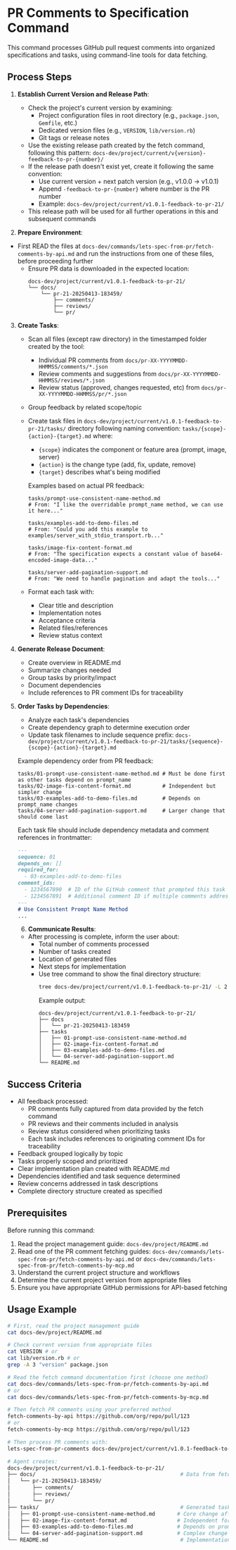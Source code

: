 <!-- Read the project management guide first: docs-dev/project/README.md -->
# PR Comments to Specification Command

This command processes GitHub pull request comments into organized specifications and tasks, using command-line tools for data fetching.

## Process Steps

1. **Establish Current Version and Release Path**:
   - Check the project's current version by examining:
     - Project configuration files in root directory (e.g., `package.json`, `Gemfile`, etc.)
     - Dedicated version files (e.g., `VERSION`, `lib/version.rb`)
     - Git tags or release notes
   - Use the existing release path created by the fetch command, following this pattern:
     `docs-dev/project/current/v{version}-feedback-to-pr-{number}/`
   - If the release path doesn't exist yet, create it following the same convention:
     - Use current version + next patch version (e.g., v1.0.0 → v1.0.1)
     - Append `-feedback-to-pr-{number}` where number is the PR number
     - Example: `docs-dev/project/current/v1.0.1-feedback-to-pr-21/`
   - This release path will be used for all further operations in this and subsequent commands

2. **Prepare Environment**:
- First READ the files at `docs-dev/commands/lets-spec-from-pr/fetch-comments-by-api.md` and run the instructions from one of these files, before proceeding further
   - Ensure PR data is downloaded in the expected location:
     ```
     docs-dev/project/current/v1.0.1-feedback-to-pr-21/
     └── docs/
         └── pr-21-20250413-183459/
             ├── comments/
             ├── reviews/
             └── pr/
     ```

3. **Create Tasks**:
   - Scan all files (except raw directory) in the timestamped folder created by the tool:
     - Individual PR comments from `docs/pr-XX-YYYYMMDD-HHMMSS/comments/*.json`
     - Review comments and suggestions from `docs/pr-XX-YYYYMMDD-HHMMSS/reviews/*.json`
     - Review status (approved, changes requested, etc) from `docs/pr-XX-YYYYMMDD-HHMMSS/pr/*.json`
   - Group feedback by related scope/topic
   - Create task files in `docs-dev/project/current/v1.0.1-feedback-to-pr-21/tasks/` directory following naming convention:
     `tasks/{scope}-{action}-{target}.md` where:
       - `{scope}` indicates the component or feature area (prompt, image, server)
       - `{action}` is the change type (add, fix, update, remove)
       - `{target}` describes what's being modified

     Examples based on actual PR feedback:
     ```
     tasks/prompt-use-consistent-name-method.md
     # From: "I like the overridable prompt_name method, we can use it here..."

     tasks/examples-add-to-demo-files.md
     # From: "Could you add this example to examples/server_with_stdio_transport.rb..."

     tasks/image-fix-content-format.md
     # From: "The specification expects a constant value of base64-encoded-image-data..."

     tasks/server-add-pagination-support.md
     # From: "We need to handle pagination and adapt the tools..."
     ```
   - Format each task with:
     - Clear title and description
     - Implementation notes
     - Acceptance criteria
     - Related files/references
     - Review status context

4. **Generate Release Document**:
   - Create overview in README.md
   - Summarize changes needed
   - Group tasks by priority/impact
   - Document dependencies
   - Include references to PR comment IDs for traceability

5. **Order Tasks by Dependencies**:
   - Analyze each task's dependencies
   - Create dependency graph to determine execution order
   - Update task filenames to include sequence prefix: `docs-dev/project/current/v1.0.1-feedback-to-pr-21/tasks/{sequence}-{scope}-{action}-{target}.md`

   Example dependency order from PR feedback:
   ```
   tasks/01-prompt-use-consistent-name-method.md # Must be done first as other tasks depend on prompt_name
   tasks/02-image-fix-content-format.md          # Independent but simpler change
   tasks/03-examples-add-to-demo-files.md        # Depends on prompt_name changes
   tasks/04-server-add-pagination-support.md     # Larger change that should come last
   ```

   Each task file should include dependency metadata and comment references in frontmatter:
   ```md
   ---
   sequence: 01
   depends_on: []
   required_for:
     - 03-examples-add-to-demo-files
   comment_ids:
     - 1234567890  # ID of the GitHub comment that prompted this task
     - 1234567891  # Additional comment ID if multiple comments address the same issue
   ---
   # Use Consistent Prompt Name Method
   ...
   ```
   6. **Communicate Results**:
   - After processing is complete, inform the user about:
     - Total number of comments processed
     - Number of tasks created
     - Location of generated files
     - Next steps for implementation
     - Use tree command to show the final directory structure:
       ```bash
       tree docs-dev/project/current/v1.0.1-feedback-to-pr-21/ -L 2
       ```
       Example output:
       ```
       docs-dev/project/current/v1.0.1-feedback-to-pr-21/
       ├── docs
       │   └── pr-21-20250413-183459
       ├── tasks
       │   ├── 01-prompt-use-consistent-name-method.md
       │   ├── 02-image-fix-content-format.md
       │   ├── 03-examples-add-to-demo-files.md
       │   └── 04-server-add-pagination-support.md
       └── README.md
       ```

## Success Criteria

- All feedback processed:
  - PR comments fully captured from data provided by the fetch command
  - PR reviews and their comments included in analysis
  - Review status considered when prioritizing tasks
  - Each task includes references to originating comment IDs for traceability
- Feedback grouped logically by topic
- Tasks properly scoped and prioritized
- Clear implementation plan created with README.md
- Dependencies identified and task sequence determined
- Review concerns addressed in task descriptions
- Complete directory structure created as specified

## Prerequisites

Before running this command:

1. Read the project management guide: `docs-dev/project/README.md`
2. Read one of the PR comment fetching guides: `docs-dev/commands/lets-spec-from-pr/fetch-comments-by-api.md` or `docs-dev/commands/lets-spec-from-pr/fetch-comments-by-mcp.md`
3. Understand the current project structure and workflows
4. Determine the current project version from appropriate files
5. Ensure you have appropriate GitHub permissions for API-based fetching
## Usage Example

```bash
# First, read the project management guide
cat docs-dev/project/README.md

# Check current version from appropriate files
cat VERSION # or
cat lib/version.rb # or
grep -A 3 "version" package.json

# Read the fetch command documentation first (choose one method)
cat docs-dev/commands/lets-spec-from-pr/fetch-comments-by-api.md
# or
cat docs-dev/commands/lets-spec-from-pr/fetch-comments-by-mcp.md

# Then fetch PR comments using your preferred method
fetch-comments-by-api https://github.com/org/repo/pull/123
# or
fetch-comments-by-mcp https://github.com/org/repo/pull/123

# Then process PR comments with:
lets-spec-from-pr-comments docs-dev/project/current/v1.0.1-feedback-to-pr-21/

# Agent creates:
docs-dev/project/current/v1.0.1-feedback-to-pr-21/
├── docs/                                              # Data from fetch command
│   └── pr-21-20250413-183459/
│       ├── comments/
│       ├── reviews/
│       └── pr/
├── tasks/                                             # Generated task files
│   ├── 01-prompt-use-consistent-name-method.md       # Core change affecting other tasks
│   ├── 02-image-fix-content-format.md                # Independent formatting fix
│   ├── 03-examples-add-to-demo-files.md              # Depends on prompt_name implementation
│   └── 04-server-add-pagination-support.md           # Complex change to come last
└── README.md                                          # Implementation overview
```
